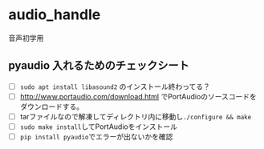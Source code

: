 # audio_handle
音声初学用

## pyaudio 入れるためのチェックシート
- [ ] ``` sudo apt install libasound2 ``` のインストール終わってる？
- [ ] http://www.portaudio.com/download.html でPortAudioのソースコードをダウンロードする。
- [ ] tarファイルなので解凍してディレクトリ内に移動し``` ./configure && make ```
- [ ] ``` sudo make install ```してPortAudioをインストール
- [ ] ``` pip install pyaudio ```でエラーが出ないかを確認